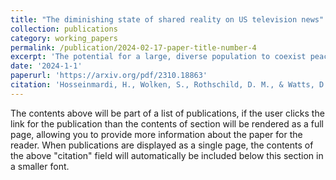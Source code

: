 ```yaml
---
title: "The diminishing state of shared reality on US television news"
collection: publications
category: working_papers
permalink: /publication/2024-02-17-paper-title-number-4
excerpt: 'The potential for a large, diverse population to coexist peacefully is thought to depend on the existence of a "shared reality:" a public sphere in which participants are exposed to similar facts about similar topics. A generation ago, broadcast television news was widely considered to serve this function; however, since the rise of cable news in the 1990s, critics and scholars have worried that the corresponding fragmentation and segregation of audiences along partisan lines has caused this shared reality to be lost. Here we examine this concern using a unique combination of data sets tracking the production (since 2012) and consumption (since 2016) of television news content on the three largest cable and broadcast networks respectively. With regard to production, we find strong evidence for the ``loss of shared reality hypothesis:'' while broadcast continues to cover similar topics with similar language, cable news networks have become increasingly distinct, both from broadcast news and each other, diverging both in terms of content and language. With regard to consumption, we find more mixed evidence: while broadcast news has indeed declined in popularity, it remains the dominant source of news for roughly 50% more Americans than does cable; moreover, its decline, while somewhat attributable to cable, appears driven more by a shift away from news consumption altogether than a growth in cable consumption. We conclude that shared reality on US television news is indeed diminishing, but is more robust than previously thought and is declining for somewhat different reasons.'
date: '2024-1-1'
paperurl: 'https://arxiv.org/pdf/2310.18863'
citation: 'Hosseinmardi, H., Wolken, S., Rothschild, D. M., & Watts, D. J. (2023). The diminishing state of shared reality on US television news. arXiv preprint arXiv:2310.18863.'
---
```


The contents above will be part of a list of publications, if the user clicks the link for the publication than the contents of section will be rendered as a full page, allowing you to provide more information about the paper for the reader. When publications are displayed as a single page, the contents of the above "citation" field will automatically be included below this section in a smaller font.
